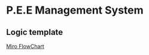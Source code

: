 # P.E.E Management System

## Logic template

[Miro FlowChart]("https://miro.com/app/board/uXjVN8ulxCg=/?share_link_id=908951638780")
